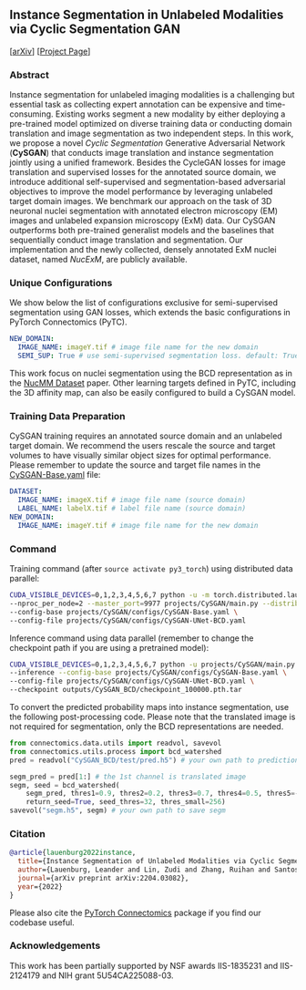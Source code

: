 ## Instance Segmentation in Unlabeled Modalities via Cyclic Segmentation GAN

[[arXiv](https://arxiv.org/abs/2204.03082)] [[Project Page](https://connectomics-bazaar.github.io/proj/CySGAN/index.html)]

### Abstract

Instance segmentation for unlabeled imaging modalities is a challenging but essential task as collecting expert annotation can be expensive and time-consuming. Existing works segment a new modality by either deploying a pre-trained model optimized on diverse training data or conducting domain translation and image segmentation as two independent steps. In this work, we propose a novel *Cyclic Segmentation* Generative Adversarial Network (**CySGAN**) that conducts image translation and instance segmentation jointly using a unified framework. Besides the CycleGAN losses for image translation and supervised losses for the annotated source domain, we introduce additional self-supervised and segmentation-based adversarial objectives to improve the model performance by leveraging unlabeled target domain images. We benchmark our approach on the task of 3D neuronal nuclei segmentation with annotated electron microscopy (EM) images and unlabeled expansion microscopy (ExM) data. Our CySGAN outperforms both pre-trained generalist models and the baselines that sequentially conduct image translation and segmentation. Our implementation and the newly collected, densely annotated ExM nuclei dataset, named *NucExM*, are publicly available. 

### Unique Configurations

We show below the list of configurations exclusive for semi-supervised segmentation using
GAN losses, which extends the basic configurations in PyTorch Connectomics (PyTC).

```yaml
NEW_DOMAIN:
  IMAGE_NAME: imageY.tif # image file name for the new domain
  SEMI_SUP: True # use semi-supervised segmentation loss. default: True
```

This work focus on nuclei segmentation using the BCD representation as in the [NucMM Dataset](https://arxiv.org/abs/2107.05840) paper. Other learning targets defined in PyTC, including the 3D affinity map, can also be easily configured to build a CySGAN model.

### Training Data Preparation

CySGAN training requires an annotated source domain and an unlabeled target domain. We recommend the users rescale the source and target volumes to have visually similar object sizes for optimal performance. Please remember to update the source and target file names in the [CySGAN-Base.yaml](configs/CySGAN-Base.yaml) file:

```yaml
DATASET:
  IMAGE_NAME: imageX.tif # image file name (source domain)
  LABEL_NAME: labelX.tif # label file name (source domain)
NEW_DOMAIN:
  IMAGE_NAME: imageY.tif # image file name for the new domain
```

### Command

Training command (after `source activate py3_torch`) using distributed data parallel:

```bash
CUDA_VISIBLE_DEVICES=0,1,2,3,4,5,6,7 python -u -m torch.distributed.launch \
--nproc_per_node=2 --master_port=9977 projects/CySGAN/main.py --distributed \
--config-base projects/CySGAN/configs/CySGAN-Base.yaml \
--config-file projects/CySGAN/configs/CySGAN-UNet-BCD.yaml
```

Inference command using data parallel (remember to change the checkpoint path if you are using a pretrained model):

```bash
CUDA_VISIBLE_DEVICES=0,1,2,3,4,5,6,7 python -u projects/CySGAN/main.py \
--inference --config-base projects/CySGAN/configs/CySGAN-Base.yaml \
--config-file projects/CySGAN/configs/CySGAN-UNet-BCD.yaml \
--checkpoint outputs/CySGAN_BCD/checkpoint_100000.pth.tar
```

To convert the predicted probability maps into instance segmentation, use the following post-processing code. Please note that the translated image is not required for segmentation, only the BCD representations are needed.

```python
from connectomics.data.utils import readvol, savevol
from connectomics.utils.process import bcd_watershed
pred = readvol("CySGAN_BCD/test/pred.h5") # your own path to prediction

segm_pred = pred[1:] # the 1st channel is translated image
segm, seed = bcd_watershed(
    segm_pred, thres1=0.9, thres2=0.2, thres3=0.7, thres4=0.5, thres5=-0.1, 
    return_seed=True, seed_thres=32, thres_small=256)
savevol("segm.h5", segm) # your own path to save segm
```

### Citation

```bibtex
@article{lauenburg2022instance,
  title={Instance Segmentation of Unlabeled Modalities via Cyclic Segmentation GAN},
  author={Lauenburg, Leander and Lin, Zudi and Zhang, Ruihan and Santos, M{\'a}rcia dos and Huang, Siyu and Arganda-Carreras, Ignacio and Boyden, Edward S and Pfister, Hanspeter and Wei, Donglai},
  journal={arXiv preprint arXiv:2204.03082},
  year={2022}
}
```

Please also cite the [PyTorch Connectomics](https://github.com/zudi-lin/pytorch_connectomics#citation) package if you find our codebase useful.

### Acknowledgements

This work has been partially supported by NSF awards IIS-1835231 and IIS-2124179 and NIH grant 5U54CA225088-03.
